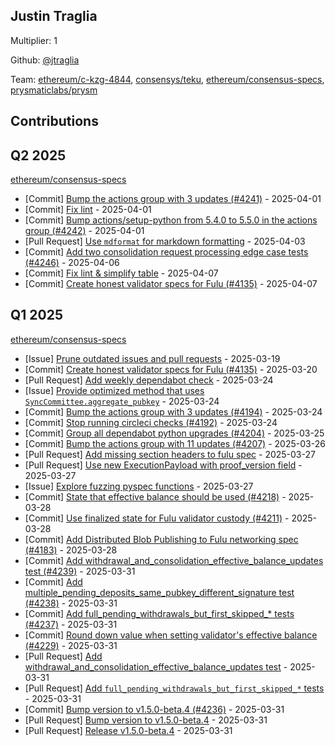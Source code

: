 
## Justin Traglia
Multiplier: 1

Github: [@jtraglia](https://github.com/jtraglia)

Team: [ethereum/c-kzg-4844](https://github.com/ethereum/c-kzg-4844/pulls?q=is%3Amerged+is%3Apr+author%3Ajtraglia), [consensys/teku](https://github.com/consensys/teku/pulls?q=is%3Amerged+is%3Apr+author%3Ajtraglia), [ethereum/consensus-specs](https://github.com/ethereum/consensus-specs/pulls?q=is%3Amerged+is%3Apr+author%3Ajtraglia), [prysmaticlabs/prysm](https://github.com/prysmaticlabs/prysm/pulls?q=is%3Amerged+is%3Apr+author%3Ajtraglia)

## Contributions

## Q2 2025


[ethereum/consensus-specs](https://github.com/ethereum/consensus-specs)
* [Commit] [Bump the actions group with 3 updates (#4241)](https://github.com/ethereum/consensus-specs/commit/8918bc8dcf232454afff025a4560892486972c9a) - 2025-04-01
* [Commit] [Fix lint](https://github.com/ethereum/consensus-specs/commit/e21f007fcba993366e75a7f5dfa82adee879ac76) - 2025-04-01
* [Commit] [Bump actions/setup-python from 5.4.0 to 5.5.0 in the actions group (#4242)](https://github.com/ethereum/consensus-specs/commit/e8400151a6e704b816aa67d0367c7adad9246ce6) - 2025-04-01
* [Pull Request] [Use `mdformat` for markdown formatting](https://github.com/ethereum/consensus-specs/pull/4244) - 2025-04-03
* [Commit] [Add two consolidation request processing edge case tests (#4246)](https://github.com/ethereum/consensus-specs/commit/74da2e2741c88887dbb05afe0621a5b2fcc11aac) - 2025-04-06
* [Commit] [Fix lint & simplify table](https://github.com/ethereum/consensus-specs/commit/114eaaf0fdf7af9037cad4c3fe2ba630f5b2eed4) - 2025-04-07
* [Commit] [Create honest validator specs for Fulu (#4135)](https://github.com/ethereum/consensus-specs/commit/ff99bc03d6da29d9ef6e055bdb8500e1b2942f1e) - 2025-04-07
## Q1 2025

[ethereum/consensus-specs](https://github.com/ethereum/consensus-specs)
* [Issue] [Prune outdated issues and pull requests](https://github.com/ethereum/consensus-specs/issues/4177) - 2025-03-19
* [Commit] [Create honest validator specs for Fulu (#4135)](https://github.com/ethereum/consensus-specs/commit/ff99bc03d6da29d9ef6e055bdb8500e1b2942f1e) - 2025-03-20
* [Pull Request] [Add weekly dependabot check](https://github.com/ethereum/consensus-specs/pull/4110) - 2025-03-24
* [Issue] [Provide optimized method that uses `SyncCommittee.aggregate_pubkey`](https://github.com/ethereum/consensus-specs/issues/4195) - 2025-03-24
* [Commit] [Bump the actions group with 3 updates (#4194)](https://github.com/ethereum/consensus-specs/commit/9f34044da9ef7ec36320547aba06097854fe42e7) - 2025-03-24
* [Commit] [Stop running circleci checks (#4192)](https://github.com/ethereum/consensus-specs/commit/eca87bbc19ded5551cebe21d571ce197dc9682ed) - 2025-03-24
* [Commit] [Group all dependabot python upgrades (#4204)](https://github.com/ethereum/consensus-specs/commit/4dd8dbaf0675384a9ed5ef1de50908bfa85d3ff3) - 2025-03-25
* [Commit] [Bump the actions group with 11 updates (#4207)](https://github.com/ethereum/consensus-specs/commit/9d2d02a5325574bf6d93a7d1e9108d2a52f418f3) - 2025-03-26
* [Pull Request] [Add missing section headers to fulu spec](https://github.com/ethereum/consensus-specs/pull/4223) - 2025-03-27
* [Pull Request] [Use new ExecutionPayload with proof_version field](https://github.com/ethereum/consensus-specs/pull/4222) - 2025-03-27
* [Issue] [Explore fuzzing pyspec functions](https://github.com/ethereum/consensus-specs/issues/4219) - 2025-03-27
* [Commit] [State that effective balance should be used (#4218)](https://github.com/ethereum/consensus-specs/commit/c95d1df58fb185c5c96773be88dd6fc15225bf1f) - 2025-03-28
* [Commit] [Use finalized state for Fulu validator custody (#4211)](https://github.com/ethereum/consensus-specs/commit/03befe38aeabb76f0d49544ce264235abf991317) - 2025-03-28
* [Commit] [Add Distributed Blob Publishing to Fulu networking spec (#4183)](https://github.com/ethereum/consensus-specs/commit/420adfb9241ea7e63047a569667456b9042ac0f0) - 2025-03-28
* [Commit] [Add withdrawal_and_consolidation_effective_balance_updates test (#4239)](https://github.com/ethereum/consensus-specs/commit/1557d7b89563a45f57cfe91a969091dcb03ecb4a) - 2025-03-31
* [Commit] [Add multiple_pending_deposits_same_pubkey_different_signature test (#4238)](https://github.com/ethereum/consensus-specs/commit/26094aeb29e7ede4289b91988f7d9ed0bf8a6578) - 2025-03-31
* [Commit] [Add full_pending_withdrawals_but_first_skipped_* tests (#4237)](https://github.com/ethereum/consensus-specs/commit/62988ca0572e854731a567d45ce5c29797efd0fc) - 2025-03-31
* [Commit] [Round down value when setting validator's effective balance (#4229)](https://github.com/ethereum/consensus-specs/commit/cc89f3dc2eac36320ca157d4e4e8550c84e891b3) - 2025-03-31
* [Pull Request] [Add withdrawal_and_consolidation_effective_balance_updates test](https://github.com/ethereum/consensus-specs/pull/4239) - 2025-03-31
* [Pull Request] [Add `full_pending_withdrawals_but_first_skipped_*` tests](https://github.com/ethereum/consensus-specs/pull/4237) - 2025-03-31
* [Commit] [Bump version to v1.5.0-beta.4 (#4236)](https://github.com/ethereum/consensus-specs/commit/69739e399d9a8c60371fbea7472461034a8dae98) - 2025-03-31
* [Pull Request] [Bump version to v1.5.0-beta.4](https://github.com/ethereum/consensus-specs/pull/4236) - 2025-03-31
* [Pull Request] [Release v1.5.0-beta.4](https://github.com/ethereum/consensus-specs/pull/4235) - 2025-03-31
